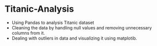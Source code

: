 # Titanic-Analysis
- Using Pandas to analysis Titanic dataset
- Cleaning the data by handling null values and removing unnecessary columns from it.
- Dealing with outliers in data and visualizing it using matplotib.
